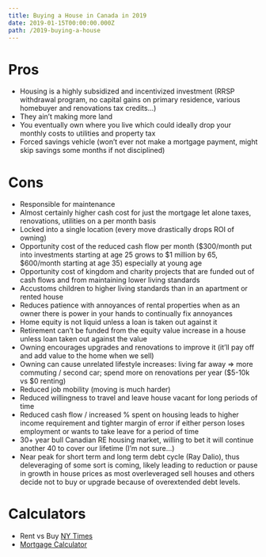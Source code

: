 ```yaml
---
title: Buying a House in Canada in 2019
date: 2019-01-15T00:00:00.000Z
path: /2019-buying-a-house
---
```


# Pros

- Housing is a highly subsidized and incentivized investment (RRSP withdrawal program, no capital gains on primary residence, various homebuyer and renovations tax credits...)
- They ain’t making more land
- You eventually own where you live which could ideally drop your monthly costs to utilities and property tax
- Forced savings vehicle (won’t ever not make a mortgage payment, might skip savings some months if not disciplined)

# Cons

- Responsible for maintenance
- Almost certainly higher cash cost for just the mortgage let alone taxes, renovations, utilities on a per month basis
- Locked into a single location (every move drastically drops ROI of owning)
- Opportunity cost of the reduced cash flow per month ($300/month put into investments starting at age 25 grows to $1 million by 65, \$600/month starting at age 35) especially at young age
- Opportunity cost of kingdom and charity projects that are funded out of cash flows and from maintaining lower living standards
- Accustoms children to higher living standards than in an apartment or rented house
- Reduces patience with annoyances of rental properties when as an owner there is power in your hands to continually fix annoyances
- Home equity is not liquid unless a loan is taken out against it
- Retirement can’t be funded from the equity value increase in a house unless loan taken out against the value
- Owning encourages upgrades and renovations to improve it (it’ll pay off and add value to the home when we sell)
- Owning can cause unrelated lifestyle increases: living far away => more commuting / second car; spend more on renovations per year ($5-10k vs $0 renting)
- Reduced job mobility (moving is much harder)
- Reduced willingness to travel and leave house vacant for long periods of time
- Reduced cash flow / increased % spent on housing leads to higher income requirement and tighter margin of error if either person loses employment or wants to take leave for a period of time
- 30+ year bull Canadian RE housing market, willing to bet it will continue another 40 to cover our lifetime (I’m not sure...)
- Near peak for short term and long term debt cycle (Ray Dalio), thus deleveraging of some sort is coming, likely leading to reduction or pause in growth in house prices as most overleveraged sell houses and others decide not to buy or upgrade because of overextended debt levels.

# Calculators

- Rent vs Buy [NY Times](https://www.nytimes.com/interactive/2014/upshot/buy-rent-calculator.html)
- [Mortgage Calculator](https://www.mortgagecalculator.org/)
